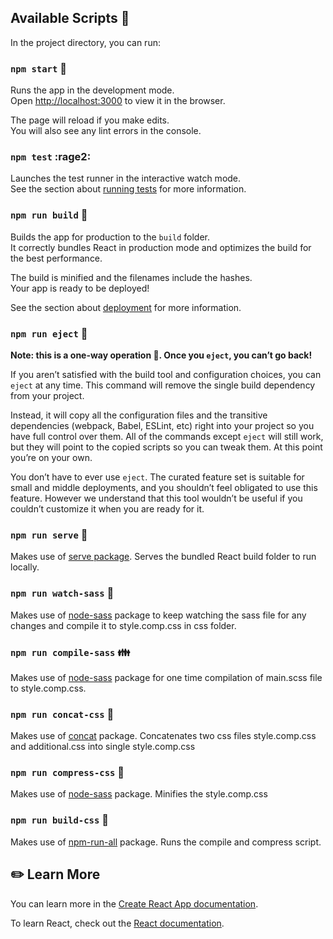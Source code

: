 ## Available Scripts :page_facing_up:

In the project directory, you can run:

### `npm start` :running:

Runs the app in the development mode.<br />
Open [http://localhost:3000](http://localhost:3000) to view it in the browser.

The page will reload if you make edits.<br />
You will also see any lint errors in the console.

### `npm test` :rage2:

Launches the test runner in the interactive watch mode.<br />
See the section about [running tests](https://facebook.github.io/create-react-app/docs/running-tests) for more information.

### `npm run build` :love_hotel:

Builds the app for production to the `build` folder.<br />
It correctly bundles React in production mode and optimizes the build for the best performance.

The build is minified and the filenames include the hashes.<br />
Your app is ready to be deployed!

See the section about [deployment](https://facebook.github.io/create-react-app/docs/deployment) for more information.

### `npm run eject` :rocket:

**Note: this is a one-way operation :no_entry_sign:. Once you `eject`, you can’t go back!**

If you aren’t satisfied with the build tool and configuration choices, you can `eject` at any time. This command will remove the single build dependency from your project.

Instead, it will copy all the configuration files and the transitive dependencies (webpack, Babel, ESLint, etc) right into your project so you have full control over them. All of the commands except `eject` will still work, but they will point to the copied scripts so you can tweak them. At this point you’re on your own.

You don’t have to ever use `eject`. The curated feature set is suitable for small and middle deployments, and you shouldn’t feel obligated to use this feature. However we understand that this tool wouldn’t be useful if you couldn’t customize it when you are ready for it.

### `npm run serve` :curry:

Makes use of [serve package](https://www.npmjs.com/package/serve). Serves the bundled React build folder to run locally.

### `npm run watch-sass` :eyes:

Makes use of [node-sass](https://www.npmjs.com/package/node-sass) package to keep watching the sass file for any changes and compile it to style.comp.css in css folder.

### `npm run compile-sass` :family:

Makes use of [node-sass](https://www.npmjs.com/package/node-sass) package for one time compilation of main.scss file to style.comp.css.

### `npm run concat-css` :two_men_holding_hands:

Makes use of [concat](https://www.npmjs.com/package/concat) package. Concatenates two css files style.comp.css and additional.css into single style.comp.css

### `npm run compress-css` :baby:

Makes use of [node-sass](https://www.npmjs.com/package/node-sass) package. Minifies the style.comp.css

### `npm run build-css` :hammer:

Makes use of [npm-run-all](https://www.npmjs.com/package/npm-run-all) package. Runs the compile and compress script.

## :pencil2: Learn More

You can learn more in the [Create React App documentation](https://facebook.github.io/create-react-app/docs/getting-started).

To learn React, check out the [React documentation](https://reactjs.org/).
